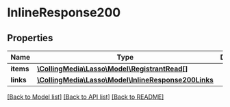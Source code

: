 # InlineResponse200

## Properties
Name | Type | Description | Notes
------------ | ------------- | ------------- | -------------
**items** | [**\CollingMedia\Lasso\Model\RegistrantRead[]**](RegistrantRead.md) |  | [optional] 
**links** | [**\CollingMedia\Lasso\Model\InlineResponse200Links**](InlineResponse200Links.md) |  | [optional] 

[[Back to Model list]](../README.md#documentation-for-models) [[Back to API list]](../README.md#documentation-for-api-endpoints) [[Back to README]](../README.md)



